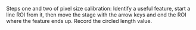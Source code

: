 Steps one and two of pixel size calibration: Identify a useful feature,
start a line ROI from it, then move the stage with the arrow keys and
end the ROI where the feature ends up. Record the circled length value.

